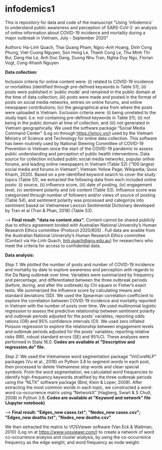 # infodemics1
This is repository for data and code of the manuscript "Using ‘infodemics’ to understand public awareness and perception of SARS-CoV-2: an analysis of online information about COVID-19 incidence and mortality during a major outbreak in Vietnam, July - September 2020"

Authors: Ha-Linh Quach, Thai Quang Pham, Ngoc-Anh Hoang, Dinh Cong Phung, Viet-Cuong Nguyen, Son Hong Le, Thanh Cong Le, Thu Minh Thi Bui, Dang Hai Le, Anh Duc Dang, Duong Nhu Tran, Nghia Duy Ngu, Florian Vogt, Cong-Khanh Nguyen

**Data collection:**

Inclusion criteria for online content were: (i) related to COVID-19 incidence or mortalities (identified through pre-defined keywords in Table S1); (ii) posts were published in ‘public mode’ and remained in the public domain at the time of data collection; (iii) posts were made and posted in the format of posts on social media networks, entries on online forums, and online newspaper contributions; (iv) the geographical area from where the posts were uploaded is Vietnam. Exclusion criteria were: (i) being unrelated to the study topic (i.e. not containing pre-defined keywords in Table S1); (ii) not being in the public domain at time of collection; and (iii) not generated in Vietnam geographically.
We used the software package “Social Media Command Center” (Log on through https://smcc.vn/) used by the Vietnam Ministry of Science and Technology for online data collection. This software has been routinely used by National Steering Committee of COVID-19 Prevention in Vietnam since the start of the COVID-19 pandemic to assess public understanding and perception of public health interventions. Data source for collection included public social media networks, popular online forums, and leading online newspapers in Vietnam (Table S2) (“100 largest social media and forums in Vietnam”; Vietnam Yellow Page; Wikipedia; Quoc Khanh, 2020). Based on a pre-identified keyword search to cover the study topics (Table S1), we extracted the following data from each included online posts: (i) source, (ii) influence score, (iii) date of posting, (iv) engagement level, (v) sentiment polarity and (vi) content (Table S3). Influence score was categorized through number of followers and/or views of source of posting (Table S4), and sentiment polarity was processed and categorize into sentiment based on Vietnamese Lexicon Sentimental Dictionary developed by Tran et al (Tran & Phan, 2018) (Table S3). 

--> **Final result: "data no content.xlsx".** Content cannot be shared publicly due to ethics agreement binded with Australian National University’s Human Research Ethics committee (Protocol 2020/605) . Full data are avaible from the Australian National University’s Human Research Ethics committee (Contact via Ha-Linh Quach, linh.quach@anu.edu.au) for researchers who meet the criteria for access to confidential data. 

**Data analysis:**

_Step 1:_
We plotted the number of posts and number of COVID-19 incidence and mortality by date to explore awareness and perception with regards to the Da Nang outbreak over time. Variables were summarized by frequency and percentage, and differentiated between the three outbreak periods (before, during, and after the outbreak) by Chi square or Fisher’s exact tests. We summarized the influence score by calculating means and standard deviations (SD). We used the Spearman correlation coefficient to explore the correlation between COVID-19 incidence and mortality reported in Vietnam with the number of posts over time. We used multinomial logistic regression to assess the predictive relationship between sentiment polarity and outbreak periods adjusted for the posts’ variables, reporting odds rations (OR) and 95% confidence intervals (CI). We used zero inflated Poisson regression to explore the relationship between engagement levels and outbreak periods adjusted for the posts’ variables, reporting relative risks (RR), robust standard errors (SE) and 95%CI. These analyses were performed in Stata 16.0. **Codes are available at "Descriptive and regression.do" file.**

_Step 2:_
We used the Vietnamese word segmentation package “VnCoreNLP” packages (Vu et al., 2018) on Python 3.8 to segment words in each post, then processed to delete Vietnamese stop words and clean special symbols. From the word segmentation, we calculated word frequencies to identify high-frequency keywords stratified by the three outbreak periods using the “NLTK” software package (Bird, Klein & Loper, 2009). After extracting the most common words in each topic, we constructed a word-word co-occurrence matrix using “NetworkX” (Hagberg, Swart & S Chult, 2008) in Python 3.8. **Codes are available at "Keyword and network" file (Jupyter notebook)**

--> **Final result: "Edges_new cases.txt"; "Nodes_new cases.csv"; "Edges_new deaths.txt"; "Nodes_new deaths.csv"**

We then extracted the matrix to VOSViewer software (Van Eck & Waltman, 2010) (Log on at https://www.vosviewer.com/) to create a network of word co-occurrence analysis and cluster analysis, by using the co-occurrence frequency as the edge weight, and word frequency as node weight.
